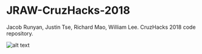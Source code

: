 # JRAW-CruzHacks-2018
Jacob Runyan, Justin Tse, Richard Mao, William Lee. CruzHacks 2018 code repository.

![alt text](https://raw.githubusercontent.com/runyanjake/JRAW-CruzHacks-2018/board.png)
